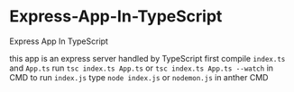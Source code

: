 # Express-App-In-TypeScript
Express App In TypeScript


this app is an express server handled by TypeScript
first compile `index.ts` and `App.ts`
run `tsc index.ts App.ts` or `tsc index.ts App.ts --watch` in CMD
to run `index.js` type `node index.js` or `nodemon.js` in anther CMD
